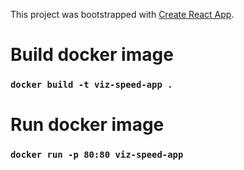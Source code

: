This project was bootstrapped with [Create React App](https://github.com/facebook/create-react-app).

# Build docker image
### `docker build -t viz-speed-app .`
# Run docker image
### `docker run -p 80:80 viz-speed-app`
